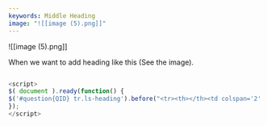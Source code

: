 ```yaml
---
keywords: Middle Heading
image: "![[image (5).png]]"
---
```

![[image (5).png]]

When we want to add heading like this (See the image).

```js

<script>
$( document ).ready(function() {
$('#question{QID} tr.ls-heading').before("<tr><th></th><td colspan='2' class='cust-td'>SELF ASSESS</td><td class='cust-td'>EXTERNAL</td></tr>");
});
</script>


```